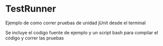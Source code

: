 # TestRunner

Ejemplo de como correr pruebas de unidad jUnit desde el terminal

Se incluye el codigo fuente de ejemplo y un script bash para compilar el código y correr las pruebas
